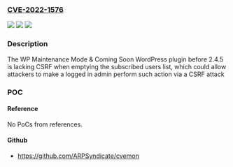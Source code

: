 ### [CVE-2022-1576](https://cve.mitre.org/cgi-bin/cvename.cgi?name=CVE-2022-1576)
![](https://img.shields.io/static/v1?label=Product&message=WP%20Maintenance%20Mode%20%26%20Coming%20Soon&color=blue)
![](https://img.shields.io/static/v1?label=Version&message=2.0.4%3E%3D%202.0.4%20&color=brighgreen)
![](https://img.shields.io/static/v1?label=Vulnerability&message=CWE-352%20Cross-Site%20Request%20Forgery%20(CSRF)&color=brighgreen)

### Description

The WP Maintenance Mode & Coming Soon WordPress plugin before 2.4.5 is lacking CSRF when emptying the subscribed users list, which could allow attackers to make a logged in admin perform such action via a CSRF attack

### POC

#### Reference
No PoCs from references.

#### Github
- https://github.com/ARPSyndicate/cvemon

